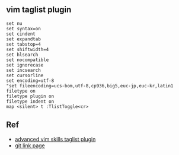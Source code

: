 ## vim taglist plugin
```
set nu                                                                                                                                                                                                            
set syntax=on
set cindent
set expandtab
set tabstop=4
set shiftwidth=4
set hlsearch
set nocompatible
set ignorecase
set incsearch
set cursorline
set encoding=utf-8
"set fileencoding=ucs-bom,utf-8,cp936,big5,euc-jp,euc-kr,latin1
filetype on
filetype plugin on
filetype indent on
map <silent> t :TlistToggle<cr>
```

## Ref
- [advanced vim skills taglist plugin](http://easwy.com/blog/archives/advanced-vim-skills-taglist-plugin/)
- [git link page](https://github.com/ma6174/vim)
